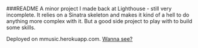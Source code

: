 ###README
A minor project I made back at Lighthouse - still very incomplete.
It relies on a Sinatra skeleton and makes it kind of a hell to do anything more complex with it. But a good side project to play with to build some skills.

Deployed on mmusic.herokuapp.com. [Wanna see?](https://mmusic.herokuapp.com)
